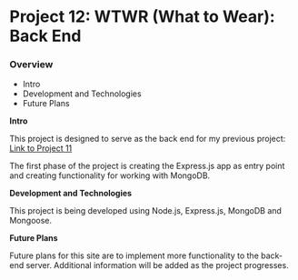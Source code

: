 # Project 12: WTWR (What to Wear): Back End

### Overview

- Intro
- Development and Technologies
- Future Plans

**Intro**

This project is designed to serve as the back end for my previous project:
[Link to Project 11](https://github.com/ironrule/se_project_react)

The first phase of the project is creating the Express.js app as entry point and creating functionality for working with MongoDB.

**Development and Technologies**

This project is being developed using Node.js, Express.js, MongoDB and Mongoose.

**Future Plans**

Future plans for this site are to implement more functionality to the back-end server. Additional information will be added as the project progresses.
